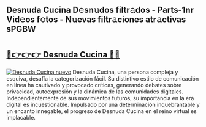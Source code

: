 ## Desnuda Cucina D𝚎sn𝚞dos filtr𝚊dos - Parts-1nr Vid𝚎os f𝚘tos - N𝚞evas filtr𝚊ciones atr𝚊ctivas sPGBW

# <h2><a href="http://mb1mpb.tromn.icu/?c=Desnuda+Cucina">🔗👉👉👉 Desnuda Cucina 🔗🔗</a></h2>

[![Desnuda Cucina nuevo](https://i.imgur.com/pEAQMta.gif)](http://mb1mpb.tromn.icu/?c=Desnuda+Cucina)
Desnuda Cucina, una persona compleja y esquiva, desafía la categorización fácil. Su distintivo estilo de comunicación en línea ha cautivado y provocado críticas, generando debates sobre privacidad, autoexpresión y la dinámica de las comunidades digitales. Independientemente de sus movimientos futuros, su importancia en la era digital es incuestionable. Impulsado por una determinación inquebrantable y un encanto innegable, el progreso de Desnuda Cucina en el reino virtual es implacable.

